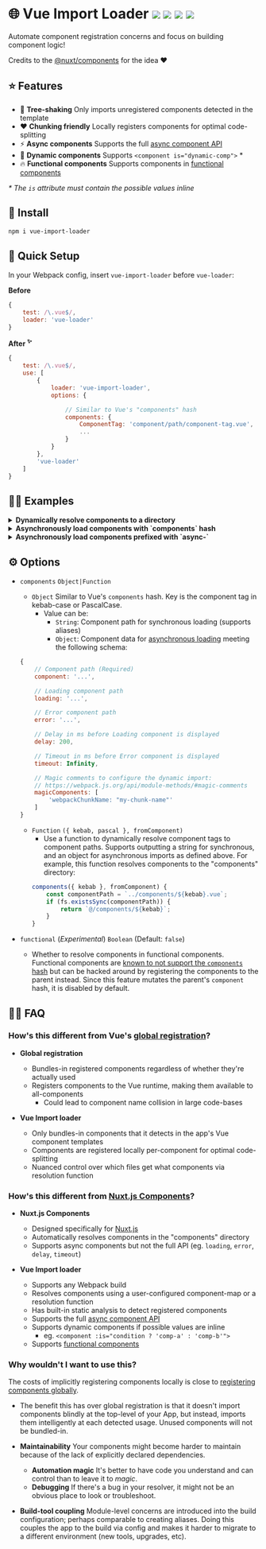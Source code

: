 # 🌐 Vue Import Loader <a href="https://npm.im/vue-import-loader"><img src="https://badgen.net/npm/v/vue-import-loader"></a> <a href="https://npm.im/vue-import-loader"><img src="https://badgen.net/npm/dm/vue-import-loader"></a> <a href="https://packagephobia.now.sh/result?p=vue-import-loader"><img src="https://packagephobia.now.sh/badge?p=vue-import-loader"></a> <a href="https://bundlephobia.com/result?p=vue-import-loader"><img src="https://badgen.net/bundlephobia/minzip/vue-import-loader"></a>

Automate component registration concerns and focus on building component logic!

Credits to the [@nuxt/components](https://github.com/nuxt/components) for the idea ❤️

## ⭐️ Features
- 🌳 **Tree-shaking** Only imports unregistered components detected in the template
- ❤️ **Chunking friendly** Locally registers components for optimal code-splitting
- ⚡️ **Async components** Supports the full [async component API](https://vuejs.org/v2/guide/components-dynamic-async.html#Async-Components)
- 💠 **Dynamic components** Supports `<component is="dynamic-comp">` *
- 🔥 **Functional components** Supports components in [functional components](https://github.com/vuejs/vue-loader/issues/1013)

_* The `is` attribute must contain the possible values inline_

## :rocket: Install
```sh
npm i vue-import-loader
```

## 🚦 Quick Setup
In your Webpack config, insert `vue-import-loader` before `vue-loader`:

**Before**
```js
{
    test: /\.vue$/,
    loader: 'vue-loader'
}
```

**After <sup>✨</sup>**
```js
{
    test: /\.vue$/,
    use: [
        {
            loader: 'vue-import-loader',
            options: {

                // Similar to Vue's "components" hash
                components: {
                    ComponentTag: 'component/path/component-tag.vue',
                    ...
                }
            }
        },
        'vue-loader'
    ]
}
```

## 👨‍🏫 Examples

<details>
	<summary><strong>Dynamically resolve components to a directory</strong></summary>
	<br>

Use a resolver function to dynamically resolve components

```js
{
    test: /\.vue$/,
    use: [
        {
            loader: 'vue-import-loader',
            options: {
                components({ kebab }, fromComponent) {
                    if (exists(kebab)) {
                        return `@/components/${kebab}`;
                    }
                }
            }
        },
        'vue-loader'
    ]
}
```
</details>

<details>
	<summary><strong>Asynchronously load components with `components` hash</strong></summary>
	<br>

Map the component to an object to make it asynchronous. Refer to the **Options** section for the object schema.

```js
{
    test: /\.vue$/,
    use: [
        {
            loader: 'vue-import-loader',
            options: {
                components: {
                    SyncComp: '/components/sync-comp.vue',

                    // Mapping to an object makes it asynchronous
                    AsyncComp: {
                        component: '/components/async-comp.vue',

                        // Optional configs
                        loading: '/components/loading.vue',
                        error: '/components/error.vue',
                        magicComments: [
                            'webpackChunkName: "async-comps"',
                        ]
                    }
                }
            }
        },
        'vue-loader'
    ]
}
```
</details>

<details>
	<summary><strong>Asynchronously load components prefixed with `async-`</strong></summary>
	<br>

Return an object to make it asynchronous. Refer to the **Options** section for the object schema.

This demo shows how prefixing your components with `async-` in the template can make them asynchronously loaded.

```js
{
    test: /\.vue$/,
    use: [
        {
            loader: 'vue-import-loader',
            options: {
                components({ kebab }) {
                    if (kebab.startsWith('async-')) {
                        return {
                            component: `/components/${kebab.replace(/^async-/)}.vue`,

                            // Optional configs
                            loading: '/components/loading.vue',
                            error: '/components/error.vue',
                        };
                    }

                    return `/components/${kebab}.vue`;
                }
            }
        },
        'vue-loader'
    ]
}
```
</details>


## ⚙️ Options
- `components` `Object|Function`
  - `Object` Similar to Vue's `components` hash. Key is the component tag in kebab-case or PascalCase. 
      - Value can be:
        - `String`: Component path for synchronous loading (supports aliases)
        - `Object`: Component data for [asynchronous loading](https://vuejs.org/v2/guide/components-dynamic-async.html#Async-Components) meeting the following schema:


  ```js
  {
      // Component path (Required)
      component: '...',

      // Loading component path
      loading: '...',

      // Error component path
      error: '...',

      // Delay in ms before Loading component is displayed
      delay: 200,

      // Timeout in ms before Error component is displayed
      timeout: Infinity,

      // Magic comments to configure the dynamic import:
      // https://webpack.js.org/api/module-methods/#magic-comments
      magicComponents: [
          'webpackChunkName: "my-chunk-name"'
      ]
  }
  ```

  - `Function` `({ kebab, pascal }, fromComponent)`
    - Use a function to dynamically resolve component tags to component paths. Supports outputting a string for synchronous, and an object for asynchronous imports as defined above. For example, this function resolves components to the "components" directory:
    ```js
    components({ kebab }, fromComponent) {
    	const componentPath = `../components/${kebab}.vue`;
    	if (fs.existsSync(componentPath)) {
    		return `@/components/${kebab}`;
    	}
    }
    ```

- `functional` (_Experimental_) `Boolean` (Default: `false`)
  - Whether to resolve components in functional components. Functional components are [known to not support the `components` hash](https://github.com/vuejs/vue-loader/issues/1013) but can be hacked around by registering the components to the parent instead. Since this feature mutates the parent's `component` hash, it is disabled by default.

## 💁‍♂️ FAQ
### How's this different from Vue's [global registration](https://vuejs.org/v2/guide/components-registration.html#Global-Registration)?
- **Global registration**
  - Bundles-in registered components regardless of whether they're actually used
  - Registers components to the Vue runtime, making them available to all-components
    - Could lead to component name collision in large code-bases

- **Vue Import loader**
  - Only bundles-in components that it detects in the app's Vue component templates
  - Components are registered locally per-component for optimal code-splitting
  - Nuanced control over which files get what components via resolution function

### How's this different from [Nuxt.js Components](https://github.com/nuxt/components)?
- **Nuxt.js Components**
  - Designed specifically for [Nuxt.js](https://nuxtjs.org)
  - Automatically resolves components in the "components" directory
  - Supports async components but not the full API (eg. `loading`, `error`, `delay`, `timeout`)

- **Vue Import loader**
  - Supports any Webpack build
  - Resolves components using a user-configured component-map or a resolution function
  - Has built-in static analysis to detect registered components
  - Supports the full [async component API](https://vuejs.org/v2/guide/components-dynamic-async.html#Async-Components)
  - Supports dynamic components if possible values are inline
    - eg. `<component :is="condition ? 'comp-a' : 'comp-b'">`
  - Supports [functional components](https://github.com/vuejs/vue-loader/issues/1013)

### Why wouldn't I want to use this?
The costs of implicitly registering components locally is close to [registering components globally](https://vuejs.org/v2/guide/components-registration.html#Global-Registration).

- The benefit this has over global registration is that it doesn't import components blindly at the top-level of your App, but instead, imports them intelligently at each detected usage. Unused components will not be bundled-in.

- **Maintainability** Your components might become harder to maintain because of the lack of explicitly declared dependencies.
  - **Automation magic** It's better to have code you understand and can control than to leave it to _magic_.
  - **Debugging** If there's a bug in your resolver, it might not be an obvious place to look or troubleshoot.

- **Build-tool coupling** Module-level concerns are introduced into the build configuration; perhaps comparable to creating aliases. Doing this couples the app to the build via config and makes it harder to migrate to a different environment (new tools, upgrades, etc).

